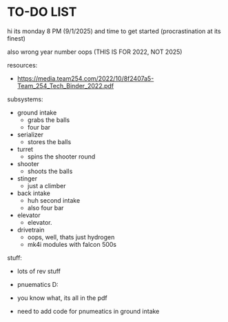 # TO-DO LIST

hi its monday 8 PM (9/1/2025) and time to get started (procrastination at its finest)

also wrong year number oops (THIS IS FOR 2022, NOT 2025)

resources:

- https://media.team254.com/2022/10/8f2407a5-Team_254_Tech_Binder_2022.pdf

subsystems:
- ground intake
    - grabs the balls
    - four bar
- serializer
    - stores the balls
- turret
    - spins the shooter round
- shooter
    - shoots the balls
- stinger
    - just a climber
- back intake
    - huh second intake
    - also four bar
- elevator
    - elevator.
- drivetrain
    - oops, well, thats just hydrogen
    - mk4i modules with falcon 500s

stuff:
- lots of rev stuff
- pnuematics D:
- you know what, its all in the pdf


- need to add code for pnumeatics in ground intake